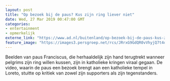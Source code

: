 ```yaml
---
layout: post
title: "Op bezoek bij de paus? Kus zijn ring liever niet"
date: Wed, 27 Mar 2019 00:47:00 GMT
categories: 
- entertainment 
- opmerkelijk 
externe_link: "https://www.ad.nl/buitenland/op-bezoek-bij-de-paus-kus-zijn-ring-liever-niet~a36aa408/"
feature_image: "https://images3.persgroep.net/rcs/JRrxG9GdQR0vVhyjQ7t4qeNzIkk/diocontent/144154734/_fitwidth/400/?appId=21791a8992982cd8da851550a453bd7f&quality=0.7"
---
```


Beelden van paus Franciscus, die herhaaldelijk zijn hand terugtrekt wanneer pelgrims zijn ring willen kussen, zijn in katholieke kringen viraal gegaan. De video, waarin de paus een bezoek brengt aan een katholieke tempel in Loreto, stuitte op kritiek van zowel zijn supporters als zijn tegenstanders.
